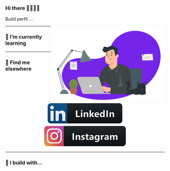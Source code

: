 ### Hi there 🎉🎈🎉🎈
Build perfil ...

<img align="right" src="https://raw.githubusercontent.com/TafarelMello/tafarelmello/main/assets/images/tafarelmello.svg" alt="Tafarel Mello" width="360"/>

---
### 🌱 I’m currently learning



---
### 📢 Find me elsewhere
<p align="center"> 
  <a href="https://www.linkedin.com/in/tafarel-mello/">
    <img src="https://raw.githubusercontent.com/TafarelMello/tafarelmello/main/assets/badges/linkedIn.svg" alt="LinkedIn" style="vertical-align:top; margin:4px">
  </a>

  <a href="https://www.instagram.com/tafarelmello/">
    <img src="https://raw.githubusercontent.com/TafarelMello/tafarelmello/main/assets/badges/instagram.svg" alt="Instagram" style="vertical-align:top; margin:4px">
  </a>  
</p>

<hr>

### 🚧 I build with...

